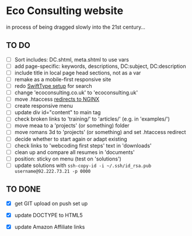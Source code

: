 # Eco Consulting website

in process of being dragged slowly into the 21st century…

## TO DO

- [ ] Sort includes: DC.shtml, meta.shtml to use vars
- [ ] add page-specific: keywords, descriptions, DC:subject, DC:description
- [ ] include title in local page head sections, not as a var
- [ ] remake as a mobile-first responsive site
- [ ] redo [SwiftType setup](https://github.com/swiftype/swiftype-search-jquery) for search
- [ ] change 'ecoconsulting.co.uk' to 'ecoconsulting.uk'
- [ ] move .htaccess [redirects to NGINX](https://bobcares.com/blog/redirect-using-nginx/)
- [ ] create responsive menu
- [ ] update div id="content" to main tag
- [ ] check broken links to 'training/' to 'articles/' (e.g. in 'examples/')
- [ ] move meaa to a 'projects' (or something) folder
- [ ] move romans 3d to 'projects' (or something) and set .htaccess redirect
- [ ] decide whether to start again or adapt existing
- [ ] check links to 'webcoding first steps' text in 'downloads'
- [ ] clean up and compare all resumes in 'documents'
- [ ] position: sticky on menu (test on 'solutions')
- [ ] update solutions with `ssh-copy-id -i ~/.ssh/id_rsa.pub username@92.222.73.21 -p 0000`

## TO DONE

- [x] get GIT upload on push set up
- [x] update DOCTYPE to HTML5
- [x] update Amazon Affiliate links

